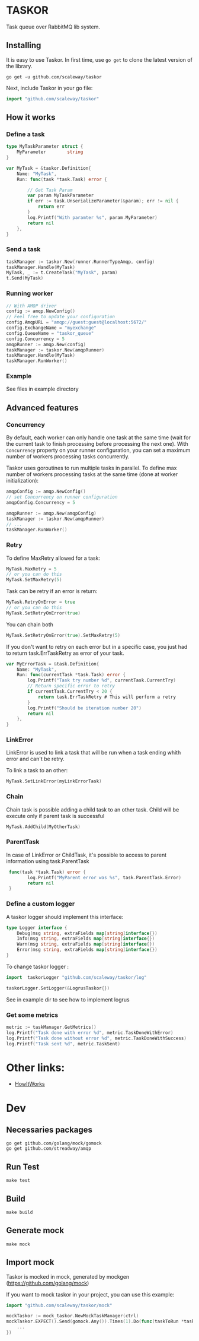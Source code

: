 # TASKOR
Task queue over RabbitMQ lib system.


## Installing
It is easy to use Taskor. 
In first time, use `go get` to clone the latest version of the library.

```
go get -u github.com/scaleway/taskor
```

Next, include Taskor in your go file:

```go
import "github.com/scaleway/taskor"
```


## How it works

### Define a task
``` go
type MyTaskParameter struct {
	MyParameter        string
}

var MyTask = &taskor.Definition{
	Name: "MyTask",
	Run: func(task *task.Task) error {

		// Get Task Param
		var param MyTaskParameter
		if err := task.UnserializeParameter(&param); err != nil {
			return err
		}
		log.Printf("With paramter %s", param.MyParameter)
		return nil
	},
}
```

### Send a task 
``` go
taskManager := taskor.New(runner.RunnerTypeAmqp, config)
taskManager.Handle(MyTask)
MyTask, _ := t.CreateTask("MyTask", param)
t.Send(MyTask)
```

### Running worker
``` go
// With AMQP driver
config := amqp.NewConfig()
// Feel free to update your configuration
config.AmqpURL = "amqp://guest:guest@localhost:5672/"
config.ExchangeName = "myexchange"
config.QueueName = "taskor_queue"
config.Concurrency = 5
amqpRunner := amqp.New(config)
taskManager := taskor.New(amqpRunner)
taskManager.Handle(MyTask)
taskManager.RunWorker()
```

### Example
See files in example directory

## Advanced features

### Concurrency

By default, each worker can only handle one task at the same time (wait for the current task to finish processing before processing the next one). With `Concurrency` property on your runner configuration, you can set a maximum number of workers processing tasks concurrently.

Taskor uses goroutines to run multiple tasks in parallel. To define max number of workers processing tasks at the same time (done at worker initialization):
``` go
amqpConfig := amqp.NewConfig()
// set Concurrency on runner configuration
amqpConfig.Concurrency = 5

amqpRunner := amqp.New(amqpConfig)
taskManager := taskor.New(amqpRunner)
// ...
taskManager.RunWorker()
```

### Retry
To define MaxRetry allowed for a task:
``` go
MyTask.MaxRetry = 5
// or you can do this
MyTask.SetMaxRetry(5)
```

Task can be retry if an error is return:
``` go
MyTask.RetryOnError = true
// or you can do this
MyTask.SetRetryOnError(true)
```

You can chain both
``` go
MyTask.SetRetryOnError(true).SetMaxRetry(5)
```

If you don't want to retry on each error but in a specific case, you just had to return task.ErrTaskRetry as error of your task.
``` go
var MyErrorTask = &task.Definition{
	Name: "MyTask",
	Run: func(currentTask *task.Task) error {
		log.Printf("Task try number %d", currentTask.CurrentTry)
		// Return specific error to retry
		if currentTask.CurrentTry < 20 {
			return task.ErrTaskRetry # This will perform a retry
		}
		log.Printf("Should be iteration number 20")
		return nil
	},
}
```

### LinkError
LinkError is used to link a task that will be run when a task ending whith error and can't be retry.

To link a task to an other:
``` go
MyTask.SetLinkError(myLinkErrorTask)
```

### Chain
Chain task is possible adding a child task to an other task. Child will be execute only if parent task is successful
``` go
MyTask.AddChild(MyOtherTask)
```

### ParentTask
In case of LinkError or ChildTask, it's possible to access to parent information using task.ParentTask
``` go
 func(task *task.Task) error {
		log.Printf("MyParent error was %s", task.ParentTask.Error)
		return nil
 }
```

### Define a custom logger
A taskor logger should implement this interface:
``` go
type Logger interface {
	Debug(msg string, extraFields map[string]interface{})
	Info(msg string, extraFields map[string]interface{})
	Warn(msg string, extraFields map[string]interface{})
	Error(msg string, extraFields map[string]interface{})
}
```
To change taskor logger :
``` go
import 	taskorLogger "github.com/scaleway/taskor/log"

taskorLogger.SetLogger(&LogrusTaskor{})
```
See in example dir to see how to implement logrus

### Get some metrics

``` go
metric := taskManager.GetMetrics()
log.Printf("Task done with error %d", metric.TaskDoneWithError)
log.Printf("Task done without error %d", metric.TaskDoneWithSuccess)
log.Printf("Task sent %d", metric.TaskSent)
```

# Other links:
* [HowItWorks](doc/HowItWorks.md)

# Dev

## Necessaries packages

```
go get github.com/golang/mock/gomock
go get github.com/streadway/amqp
```
## Run Test
``` 
make test
```

## Build
```
make build
```

## Generate mock
```
make mock
```

## Import mock

Taskor is mocked in mock, generated by mockgen (https://github.com/golang/mock)

If you want to mock taskor in your project, you can use this example:

``` go
import "github.com/scaleway/taskor/mock"

mockTaskor := mock_taskor.NewMockTaskManager(ctrl)
mockTaskor.EXPECT().Send(gomock.Any()).Times(1).Do(func(taskToRun *taskorTask.Task){
    ...
})
```
